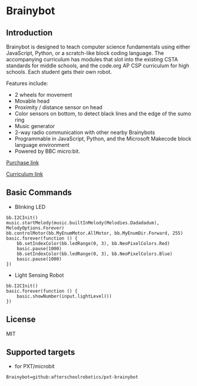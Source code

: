 # Brainybot

## Introduction

Brainybot is designed to teach computer science fundamentals using either JavaScript, Python, or a scratch-like block coding language. The accompanying curriculum has modules that slot into the existing CSTA standards for middle schools, and the code.org AP CSP curriculum for high schools. Each student gets their own robot. 

Features include: 
- 2 wheels for movement
- Movable head
- Proximity / distance sensor on head
- Color sensors on bottom, to detect black lines and the edge of the sumo ring
- Music generator
- 2-way radio communication with other nearby Brainybots 
- Programmable in JavaScript, Python, and the Microsoft Makecode block language environment
- Powered by BBC micro:bit. 

[Purchase link](https://afterschoolrobotics.com/store/p/brainybot)

[Curriculum link](https://drive.google.com/drive/folders/1k4ZVxxIk2RaNHjFOI__wTaOOR8qrL3-G?usp=sharing)


## Basic Commands

* Blinking LED

```
bb.I2CInit()
music.startMelody(music.builtInMelody(Melodies.Dadadadum), MelodyOptions.Forever)
bb.controlMotor(bb.MyEnumMotor.AllMotor, bb.MyEnumDir.Forward, 255)
basic.forever(function () {
    bb.setIndexColor(bb.ledRange(0, 3), bb.NeoPixelColors.Red)
    basic.pause(1000)
    bb.setIndexColor(bb.ledRange(0, 3), bb.NeoPixelColors.Blue)
    basic.pause(1000)
})
```
* Light Sensing Robot
```
bb.I2CInit()
basic.forever(function () {
    basic.showNumber(input.lightLevel())
})
```

## License

MIT

## Supported targets

* for PXT/microbit


```package
Brainybot=github:afterschoolrobotics/pxt-brainybot
```

